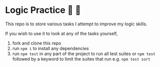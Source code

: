 # Logic Practice 🥑 🦕

This repo is to store various tasks I attempt to improve my logic skills.

If you wish to use it to look at any of the tasks yourself,

1. fork and clone this repo
2. run `npm i` to install any dependencies
3. run `npm test` in any part of the project to run all test suites or `npm test` followed by a keyword to limit the suites that run e.g. `npm test sort`